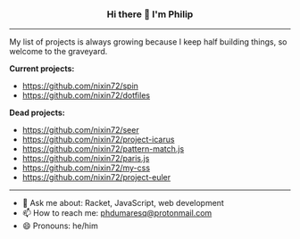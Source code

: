 <h3 align="center">Hi there 👋 I'm Philip</h3>

---

My list of projects is always growing because I keep half building things, so welcome to the graveyard.

**Current projects:**
- https://github.com/nixin72/spin
- https://github.com/nixin72/dotfiles

**Dead projects:**
- https://github.com/nixin72/seer
- https://github.com/nixin72/project-icarus
- https://github.com/nixin72/pattern-match.js
- https://github.com/nixin72/paris.js
- https://github.com/nixin72/my-css
- https://github.com/nixin72/project-euler

---

- 💬 Ask me about: Racket, JavaScript, web development
- 📫 How to reach me: phdumaresq@protonmail.com
- 😄 Pronouns: he/him
